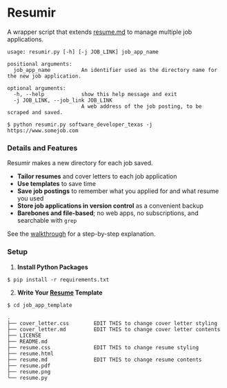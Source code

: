 # Resumir

A wrapper script that extends [resume.md](https://github.com/mikepqr/resume.md) to manage multiple job applications.

```
usage: resumir.py [-h] [-j JOB_LINK] job_app_name

positional arguments:
  job_app_name          An identifier used as the directory name for the new job application.

optional arguments:
  -h, --help            show this help message and exit
  -j JOB_LINK, --job_link JOB_LINK
                        A web address of the job posting, to be scraped and saved.
```

`$ python resumir.py software_developer_texas -j https://www.somejob.com`

### Details and Features

Resumir makes a new directory for each job saved.

* **Tailor resumes** and cover letters to each job application
* **Use templates** to save time
* **Save job postings** to remember what you applied for and what resume you used
* **Store job applications in version control** as a convenient backup
* **Barebones and file-based**; no web apps, no subscriptions, and searchable with `grep`

See the [walkthrough](walkthrough.md) for a step-by-step explanation.

### Setup

1. **Install Python Packages**

`$ pip install -r requirements.txt`

2. **Write Your [Resume](resume_template/README.md) Template**

```
$ cd job_app_template

.
├── cover_letter.css        EDIT THIS to change cover letter styling
├── cover_letter.md         EDIT THIS to change cover letter contents
├── LICENSE
├── README.md
├── resume.css              EDIT THIS to change resume styling
├── resume.html
├── resume.md               EDIT THIS to change resume contents
├── resume.pdf
├── resume.png
└── resume.py
```

